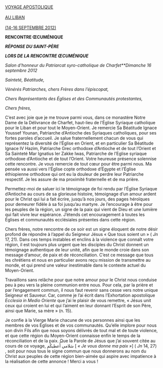 [VOYAGE APOSTOLIQUE \
\
AU LIBAN \
\
(14-16 SEPTEMBRE 2012)](/content/benedict-xvi/fr/travels/2012/index_libano.html)

**RENCONTRE ŒCUMÉNIQUE**

***RÉPONSE DU SAINT-PÈRE***

***LORS DE LA RENCONTRE ŒCUMÉNIQUE***

*Salon d'honneur du Patriarcat syro-catholique de Charfet**Dimanche 16 septembre 2012*

*Sainteté, Béatitude,*

*Vénérés Patriarches, chers Frères dans l’épiscopat,*

*Chers Représentants des Églises et des Communautés protestantes,*

*Chers frères,*

C’est avec joie que je me trouve parmi vous, dans ce monastère Notre Dame de la Délivrance de Charfet, haut-lieu de l’Église Syriaque catholique pour le Liban et pour tout le Moyen-Orient. Je remercie Sa Béatitude Ignace Youssef Younan, Patriarche d’Antioche des Syriaques catholiques, pour ses fortes paroles d’accueil. Je salue fraternellement chacun de vous qui représentez la diversité de l’Église en Orient, et en particulier Sa Béatitude Ignace IV Hazim, Patriarche Grec orthodoxe d’Antioche et de tout l’Orient et Sa Sainteté Mar Ignatius Ier Zakke Iwas, Patriarche de l’Eglise syriaque orthodoxe d’Antioche et de tout l’Orient. Votre heureuse présence solennise cette rencontre. Je vous remercie de tout cœur pour être parmi nous. Ma pensée va aussi vers l’Église copte orthodoxe d’Égypte et l’Église éthiopienne orthodoxe qui ont eu la douleur de perdre leur Patriarche respectif. Je les assure de ma proximité fraternelle et de ma prière.

Permettez-moi de saluer ici le témoignage de foi rendu par l’Église Syriaque d’Antioche au cours de sa glorieuse histoire, témoignage d’un amour ardent pour le Christ qui lui a fait écrire, jusqu’à nos jours, des pages héroïques pour demeurer fidèle à sa foi jusqu’au martyre. Je l’encourage à être pour les peuples de la région, un signe de la paix qui vient de Dieu et une lumière qui fait vivre leur espérance. J’étends cet encouragement à toutes les Églises et communautés ecclésiales présentes dans cette région.

Chers frères, notre rencontre de ce soir est un signe éloquent de notre désir profond de répondre à l’appel du Seigneur Jésus « Que tous soient un » ( *Jn* 17, 21). Dans ces temps instables et enclins à la violence que connaît votre région, il est toujours plus urgent que les disciples du Christ donnent un témoignage authentique de leur unité, afin que le monde croie dans son message d’amour, de paix et de réconciliation. C’est ce message que tous les chrétiens et nous en particulier avons reçu mission de transmettre au monde, et qui prend une valeur inestimable dans le contexte actuel du Moyen-Orient.

Travaillons sans relâche pour que notre amour pour le Christ nous conduise peu à peu vers la pleine communion entre nous. Pour cela, par la prière et par l’engagement commun, il nous faut revenir sans cesse vers notre unique Seigneur et Sauveur. Car, comme je l’ai écrit dans l’Exhortation apostolique *Ecclesia in Medio Oriente* que j’ai le plaisir de vous remettre, « Jésus unit ceux qui croient en lui et qui l’aiment en leur donnant l’Esprit de son Père, ainsi que Marie, sa mère » (n. 15).

Je confie à la Vierge Marie chacune de vos personnes ainsi que les membres de vos Églises et de vos communautés. Qu’elle implore pour nous son divin Fils afin que nous soyons délivrés de tout mal et de toute violence, et que cette région du Moyen-Orient connaisse enfin le temps de la réconciliation et de la paix. Que la Parole de Jésus que j’ai souvent citée au cours de ce voyage, سَلامي أُعطيكُم [ *« Je vous donne ma paix »*] ( *Jn* 14, 27) , soit pour nous tous le signe commun que nous donnerons au nom du Christ aux peuples de cette région bien-aimée qui aspire avec impatience à la réalisation de cette annonce ! Merci a vous !